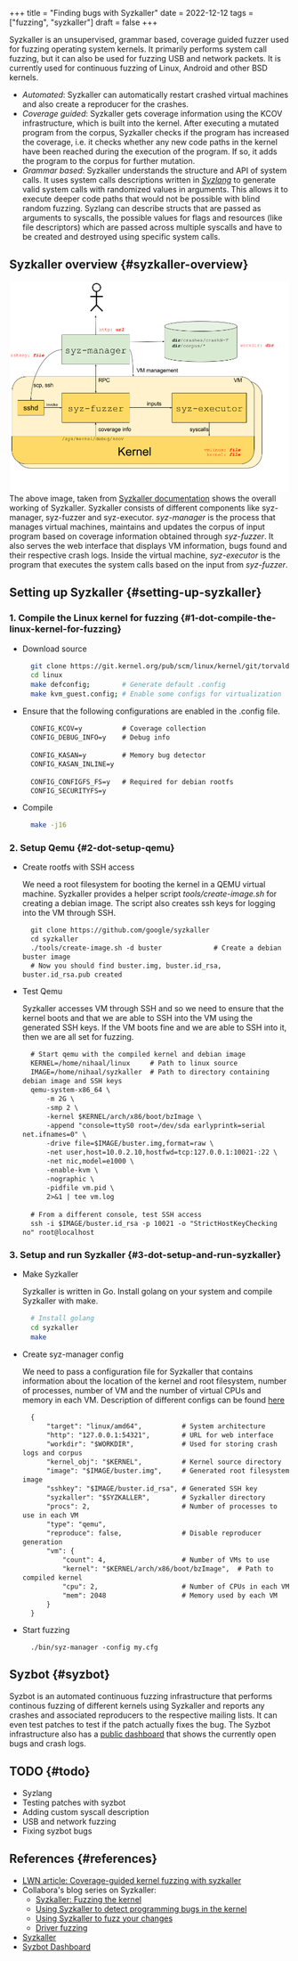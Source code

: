+++
title = "Finding bugs with Syzkaller"
date = 2022-12-12
tags = ["fuzzing", "syzkaller"]
draft = false
+++

Syzkaller is an unsupervised, grammar based, coverage guided fuzzer used for fuzzing operating system kernels.
It primarily performs system call fuzzing, but it can also be used for fuzzing USB and network packets.
It is currently used for continuous fuzzing of Linux, Android and other BSD kernels.

-   _Automated_:
    Syzkaller can automatically restart crashed virtual machines and also create a reproducer for the crashes.
-   _Coverage guided_:
    Syzkaller gets coverage information using the KCOV infrastructure, which is built into the kernel.
    After executing a mutated program from the corpus, Syzkaller checks if the program has increased the coverage, i.e. it checks whether any
    new code paths in the kernel have been reached during the execution of the program. If so, it adds the program to the corpus for further mutation.
-   _Grammar based_:
    Syzkaller understands the structure and API of system calls.
    It uses system calls descriptions written in  _[Syzlang](https://github.com/google/syzkaller/blob/master/docs/syscall_descriptions_syntax.md)_ to generate valid system calls with randomized values in arguments.
    This allows it to execute deeper code paths that would not be possible with blind random fuzzing.
    Syzlang can describe structs that are passed as arguments to syscalls, the possible values for flags and resources (like file descriptors) which are passed across multiple syscalls and have to be created and destroyed using specific system calls.


## Syzkaller overview {#syzkaller-overview}

![](https://github.com/google/syzkaller/blob/master/docs/process_structure.png?raw=true)
The above image, taken from [Syzkaller documentation](https://github.com/google/syzkaller/blob/master/docs/internals.md) shows the overall working of Syzkaller.
Syzkaller consists of different components like syz-manager, syz-fuzzer and syz-executor.
_syz-manager_ is the process that manages virtual machines, maintains and updates the corpus of input program based on coverage information obtained through _syz-fuzzer_.
It also serves the web interface that displays VM information, bugs found and their respective crash logs.
Inside the virtual machine, _syz-executor_ is the program that executes the system calls based on the input from _syz-fuzzer_.


## Setting up Syzkaller {#setting-up-syzkaller}


### 1. Compile the Linux kernel for fuzzing {#1-dot-compile-the-linux-kernel-for-fuzzing}

-   Download source

    ```bash
      git clone https://git.kernel.org/pub/scm/linux/kernel/git/torvalds/linux.git linux
      cd linux
      make defconfig;        # Generate default .config
      make kvm_guest.config; # Enable some configs for virtualization
    ```
-   Ensure that the following configurations are enabled in the .config file.

    ```nil
      CONFIG_KCOV=y          # Coverage collection
      CONFIG_DEBUG_INFO=y    # Debug info

      CONFIG_KASAN=y         # Memory bug detector
      CONFIG_KASAN_INLINE=y

      CONFIG_CONFIGFS_FS=y   # Required for debian rootfs
      CONFIG_SECURITYFS=y
    ```
-   Compile

    ```bash
      make -j16
    ```


### 2. Setup Qemu {#2-dot-setup-qemu}

-   Create rootfs with SSH access

    We need a root filesystem for booting the kernel in a QEMU virtual machine.
    Syzkaller provides a helper script _tools/create-image.sh_ for creating a debian image.
    The script also creates ssh keys for logging into the VM through SSH.

    ```nil
      git clone https://github.com/google/syzkaller
      cd syzkaller
      ./tools/create-image.sh -d buster             # Create a debian buster image
      # Now you should find buster.img, buster.id_rsa, buster.id_rsa.pub created
    ```
-   Test Qemu

    Syzkaller accesses VM through SSH and so we need to ensure that the kernel boots and that we are able to SSH into the VM using the generated SSH keys.
    If the VM boots fine and we are able to SSH into it, then we are all set for fuzzing.

    ```nil
      # Start qemu with the compiled kernel and debian image
      KERNEL=/home/nihaal/linux     # Path to linux source
      IMAGE=/home/nihaal/syzkaller  # Path to directory containing debian image and SSH keys
      qemu-system-x86_64 \
          -m 2G \
          -smp 2 \
          -kernel $KERNEL/arch/x86/boot/bzImage \
          -append "console=ttyS0 root=/dev/sda earlyprintk=serial net.ifnames=0" \
          -drive file=$IMAGE/buster.img,format=raw \
          -net user,host=10.0.2.10,hostfwd=tcp:127.0.0.1:10021-:22 \
          -net nic,model=e1000 \
          -enable-kvm \
          -nographic \
          -pidfile vm.pid \
          2>&1 | tee vm.log

      # From a different console, test SSH access
      ssh -i $IMAGE/buster.id_rsa -p 10021 -o "StrictHostKeyChecking no" root@localhost
    ```


### 3. Setup and run Syzkaller {#3-dot-setup-and-run-syzkaller}

-   Make Syzkaller

    Syzkaller is written in Go. Install golang on your system and compile Syzkaller with make.

    ```bash
      # Install golang
      cd syzkaller
      make
    ```
-   Create syz-manager config

    We need to pass a configuration file for Syzkaller that contains information about the location of the kernel and root filesystem,
    number of processes, number of VM and the number of virtual CPUs and memory in each VM.
    Description of different configs can be found <span class="underline">[here](https://github.com/google/syzkaller/blob/master/pkg/mgrconfig/config.go)</span>

    ```nil
      {
          "target": "linux/amd64",          # System architecture
          "http": "127.0.0.1:54321",        # URL for web interface
          "workdir": "$WORKDIR",            # Used for storing crash logs and corpus
          "kernel_obj": "$KERNEL",          # Kernel source directory
          "image": "$IMAGE/buster.img",     # Generated root filesystem image
          "sshkey": "$IMAGE/buster.id_rsa", # Generated SSH key
          "syzkaller": "$SYZKALLER",        # Syzkaller directory
          "procs": 2,                       # Number of processes to use in each VM
          "type": "qemu",
          "reproduce": false,               # Disable reproducer generation
          "vm": {
              "count": 4,                   # Number of VMs to use
              "kernel": "$KERNEL/arch/x86/boot/bzImage",  # Path to compiled kernel
              "cpu": 2,                     # Number of CPUs in each VM
              "mem": 2048                   # Memory used by each VM
          }
      }
    ```
-   Start fuzzing

    ```nil
      ./bin/syz-manager -config my.cfg
    ```


## Syzbot {#syzbot}

Syzbot is an automated continuous fuzzing infrastructure that performs continous fuzzing of different kernels using Syzkaller and reports any crashes and associated reproducers to the respective mailing lists.
It can even test patches to test if the patch actually fixes the bug.
The Syzbot infrastructure also has a [public dashboard](https://syzkaller.appspot.com/) that shows the currently open bugs and crash logs.


## TODO {#todo}

-   Syzlang
-   Testing patches with syzbot
-   Adding custom syscall description
-   USB and network fuzzing
-   Fixing syzbot bugs


## References {#references}

-   <span class="underline">[LWN article: Coverage-guided kernel fuzzing with syzkaller](https://lwn.net/Articles/677764/)</span>
-   Collabora's blog series on Syzkaller:
    -   <span class="underline">[Syzkaller: Fuzzing the kernel](https://www.collabora.com/news-and-blog/blog/2020/03/26/syzkaller-fuzzing-the-kernel/)</span>
    -   <span class="underline">[Using Syzkaller to detect programming bugs in the kernel](https://www.collabora.com/news-and-blog/blog/2020/04/17/using-syzkaller-to-detect-programming-bugs-in-linux/)</span>
    -   <span class="underline">[Using Syzkaller to fuzz your changes](https://www.collabora.com/news-and-blog/blog/2020/05/12/using-syzkaller-fuzzing-your-changes/)</span>
    -   <span class="underline">[Driver fuzzing](https://www.collabora.com/news-and-blog/blog/2020/06/26/using-syzkaller-part-4-driver-fuzzing/)</span>
-   <span class="underline">[Syzkaller](https://github.com/google/syzkaller)</span>
-   <span class="underline">[Syzbot Dashboard](https://syzkaller.appspot.com/)</span>
